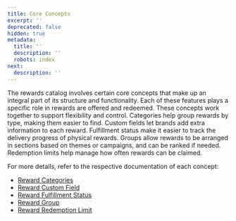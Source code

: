 ```yaml
---
title: Core Concepts
excerpt: ''
deprecated: false
hidden: true
metadata:
  title: ''
  description: ''
  robots: index
next:
  description: ''
---
```

The rewards catalog involves certain core concepts that make up an integral part of its structure and functionality.  Each of these features plays a specific role in rewards are offered and redeemed. These concepts work together to support flexibility and control. Categories help group rewards by type, making them easier to find. Custom fields let brands add extra information to each reward. Fulfillment status make it easier to track the delivery progress of physical rewards. Groups allow rewards to be arranged in sections based on themes or campaigns, and can be ranked if needed. Redemption limits help manage how often rewards can be claimed. 

For more details, refer to the respective documentation of each concept:

* [Reward Categories](https://docs.capillarytech.com/docs/reward-categories)
* [Reward Custom Field](https://docs.capillarytech.com/docs/reward-custom-field)
* [Reward Fulfillment Status](https://docs.capillarytech.com/docs/reward-fulfillment-status)
* [Reward Group](https://docs.capillarytech.com/docs/reward-groups)
* [Reward Redemption Limit](https://docs.capillarytech.com/docs/reward-redemption-limit)
